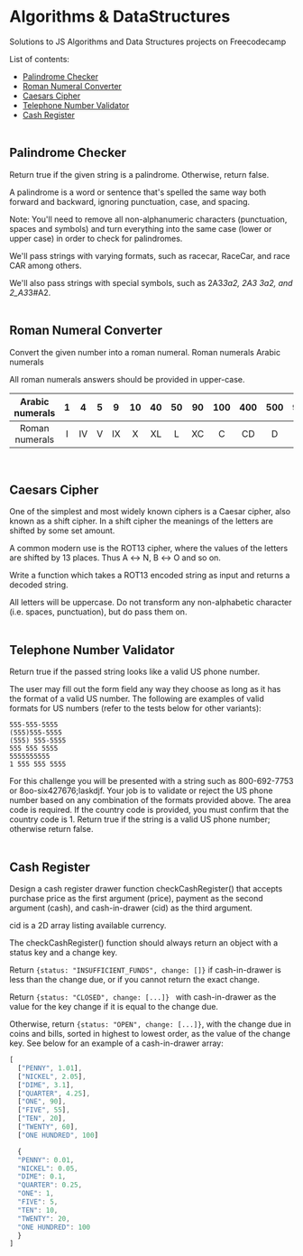 # Algorithms & DataStructures

Solutions to JS Algorithms and Data Structures projects on Freecodecamp

List of contents:

- [Palindrome Checker]
- [Roman Numeral Converter]
- [Caesars Cipher]
- [Telephone Number Validator]
- [Cash Register]
</br></br>

## Palindrome Checker

Return true if the given string is a palindrome. Otherwise, return false.

A palindrome is a word or sentence that's spelled the same way both forward and backward, ignoring punctuation, case, and spacing.

Note: You'll need to remove all non-alphanumeric characters (punctuation, spaces and symbols) and turn everything into the same case (lower or upper case) in order to check for palindromes.

We'll pass strings with varying formats, such as racecar, RaceCar, and race CAR among others.

We'll also pass strings with special symbols, such as 2A3*3a2, 2A3 3a2, and 2_A3*3#A2.</br></br>

## Roman Numeral Converter

Convert the given number into a roman numeral.
Roman numerals 	Arabic numerals

All roman numerals answers should be provided in upper-case.

| Arabic numerals | 1 | 4 | 5 | 9 | 10 | 40 | 50 | 90 | 100 | 400 | 500 | 900 | 1000|
| :---: | :---: | :---: | :---: | :---: | :---: | :---: | :---: | :---: | :---: | :---: | :---: | :---: | :---: | 
| Roman numerals | I | IV | V | IX | X | XL | L | XC | C | CD | D | CM | M |

</br>

## Caesars Cipher

One of the simplest and most widely known ciphers is a Caesar cipher, also known as a shift cipher. In a shift cipher the meanings of the letters are shifted by some set amount.

A common modern use is the ROT13 cipher, where the values of the letters are shifted by 13 places. Thus A ↔ N, B ↔ O and so on.

Write a function which takes a ROT13 encoded string as input and returns a decoded string.

All letters will be uppercase. Do not transform any non-alphabetic character (i.e. spaces, punctuation), but do pass them on.
</br></br>

## Telephone Number Validator

Return true if the passed string looks like a valid US phone number.

The user may fill out the form field any way they choose as long as it has the format of a valid US number. The following are examples of valid formats for US numbers (refer to the tests below for other variants):

    555-555-5555
    (555)555-5555
    (555) 555-5555
    555 555 5555
    5555555555
    1 555 555 5555

For this challenge you will be presented with a string such as 800-692-7753 or 8oo-six427676;laskdjf. Your job is to validate or reject the US phone number based on any combination of the formats provided above. The area code is required. If the country code is provided, you must confirm that the country code is 1. Return true if the string is a valid US phone number; otherwise return false.</br></br>

## Cash Register

Design a cash register drawer function checkCashRegister() that accepts purchase price as the first argument (price), payment as the second argument (cash), and cash-in-drawer (cid) as the third argument.

cid is a 2D array listing available currency.

The checkCashRegister() function should always return an object with a status key and a change key.

Return ```{status: "INSUFFICIENT_FUNDS", change: []}``` if cash-in-drawer is less than the change due, or if you cannot return the exact change.

Return ```{status: "CLOSED", change: [...]} ``` with cash-in-drawer as the value for the key change if it is equal to the change due.

Otherwise, return ```{status: "OPEN", change: [...]}```, with the change due in coins and bills, sorted in highest to lowest order, as the value of the change key.
See below for an example of a cash-in-drawer array:

```javascript
[
  ["PENNY", 1.01],
  ["NICKEL", 2.05],
  ["DIME", 3.1],
  ["QUARTER", 4.25],
  ["ONE", 90],
  ["FIVE", 55],
  ["TEN", 20],
  ["TWENTY", 60],
  ["ONE HUNDRED", 100]

  {  
  "PENNY": 0.01, 
  "NICKEL": 0.05, 
  "DIME": 0.1, 
  "QUARTER": 0.25, 
  "ONE": 1, 
  "FIVE": 5, 
  "TEN": 10, 
  "TWENTY": 20, 
  "ONE HUNDRED": 100
  }
]
```
[Palindrome Checker]:https://www.freecodecamp.org/learn/javascript-algorithms-and-data-structures/javascript-algorithms-and-data-structures-projects/palindrome-checker
[Roman Numeral Converter]: https://www.freecodecamp.org/learn/javascript-algorithms-and-data-structures/javascript-algorithms-and-data-structures-projects/caesars-cipher
[Caesars Cipher]: https://www.freecodecamp.org/learn/javascript-algorithms-and-data-structures/javascript-algorithms-and-data-structures-projects/caesars-cipher
[Telephone Number Validator]: https://www.freecodecamp.org/learn/javascript-algorithms-and-data-structures/javascript-algorithms-and-data-structures-projects/telephone-number-validator
[Cash Register]: https://www.freecodecamp.org/learn/javascript-algorithms-and-data-structures/javascript-algorithms-and-data-structures-projects/cash-register




